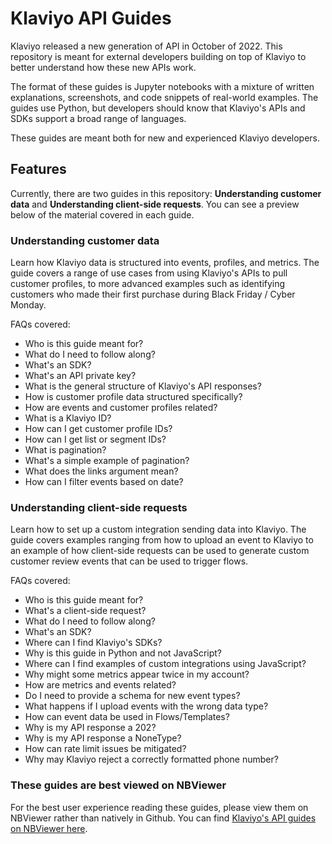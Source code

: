 # Klaviyo API Guides

Klaviyo released a new generation of API in October of 2022. This repository is meant for external developers building on top of Klaviyo to better understand how these new APIs work.

The format of these guides is Jupyter notebooks with a mixture of written explanations, screenshots, and code snippets of real-world examples. The guides use Python, but developers should know that Klaviyo's APIs and SDKs support a broad range of languages.

These guides are meant both for new and experienced Klaviyo developers.

## Features

Currently, there are two guides in this repository: **Understanding customer data** and **Understanding client-side requests**. You can see a preview below of the material covered in each guide. 

### Understanding customer data

Learn how Klaviyo data is structured into events, profiles, and metrics. The guide covers a range of use cases from using Klaviyo's APIs to pull customer profiles, to more advanced examples such as identifying customers who made their first purchase during Black Friday / Cyber Monday.

FAQs covered:
* Who is this guide meant for?
* What do I need to follow along?
* What's an SDK?
* What's an API private key?
* What is the general structure of Klaviyo's API responses?
* How is customer profile data structured specifically?
* How are events and customer profiles related?
* What is a Klaviyo ID?
* How can I get customer profile IDs?
* How can I get list or segment IDs?
* What is pagination?
* What's a simple example of pagination?
* What does the links argument mean?
* How can I filter events based on date?

### Understanding client-side requests

Learn how to set up a custom integration sending data into Klaviyo. The guide covers examples ranging from how to upload an event to Klaviyo to an example of how client-side requests can be used to generate custom customer review events that can be used to trigger flows.

FAQs covered:
* Who is this guide meant for?
* What's a client-side request?
* What do I need to follow along?
* What's an SDK?
* Where can I find Klaviyo's SDKs?
* Why is this guide in Python and not JavaScript?
* Where can I find examples of custom integrations using JavaScript?
* Why might some metrics appear twice in my account?
* How are metrics and events related?
* Do I need to provide a schema for new event types?
* What happens if I upload events with the wrong data type?
* How can event data be used in Flows/Templates?
* Why is my API response a 202?
* Why is my API response a NoneType?
* How can rate limit issues be mitigated?
* Why may Klaviyo reject a correctly formatted phone number?

### These guides are best viewed on NBViewer

For the best user experience reading these guides, please view them on NBViewer rather than natively in Github. You can find [Klaviyo's API guides on NBViewer here](https://nbviewer.org/github/klaviyo-labs/klaviyo-api-guides-public).
